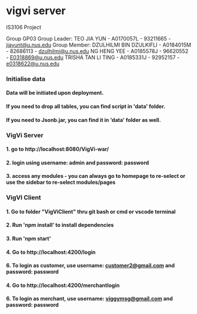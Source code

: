 # vigvi server
IS3106 Project

Group GP03
Group Leader: TEO JIA YUN - A0170057L - 93211665 - jiayunt@u.nus.edu
Group Member: 
DZULHILMI BIN DZULKIFLI - A0184015M - 82686113 - dzulhilmi@u.nus.edu
NG HENG YEE - A0185578J - 96620552 - E0318869@u.nus.edu
TRISHA TAN LI TING - A0185331J - 92952157 - e0318622@u.nus.edu

### Initialise data
#### Data will be initiated upon deployment.
#### If you need to drop all tables, you can find script in 'data' folder.
#### If you need to Jsonb.jar, you can find it in 'data' folder as well. 

### VigVi Server
#### 1. go to http://localhost:8080/VigVi-war/
#### 2. login using username: admin and password: password
#### 3. access any modules - you can always go to homepage to re-select or use the sidebar to re-select modules/pages

### VigVI Client
#### 1. Go to folder "VigViClient" thru git bash or cmd or vscode terminal
#### 2. Run 'npm install' to install dependencies
#### 3. Run 'npm start'
#### 4. Go to http://localhost:4200/login
#### 6. To login as customer, use username: customer2@gmail.com and password: password
#### 4. Go to http://localhost:4200/merchantlogin
#### 6. To login as merchant, use username: viggymsg@gmail.com and password: password




